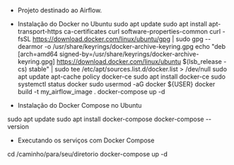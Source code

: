 - Projeto destinado ao Airflow.

- Instalação do Docker no Ubuntu
sudo apt update
sudo apt install apt-transport-https ca-certificates curl software-properties-common
curl -fsSL https://download.docker.com/linux/ubuntu/gpg | sudo gpg --dearmor -o /usr/share/keyrings/docker-archive-keyring.gpg
echo "deb [arch=amd64 signed-by=/usr/share/keyrings/docker-archive-keyring.gpg] https://download.docker.com/linux/ubuntu $(lsb_release -cs) stable" | sudo tee /etc/apt/sources.list.d/docker.list > /dev/null
sudo apt update
apt-cache policy docker-ce
sudo apt install docker-ce
sudo systemctl status docker
sudo usermod -aG docker ${USER}
docker build -t my_airflow_image .
docker-compose up -d

- Instalação do Docker Compose no Ubuntu

sudo apt update
sudo apt install docker-compose
docker-compose --version

- Executando os serviços com Docker Compose

cd /caminho/para/seu/diretorio
docker-compose up -d

